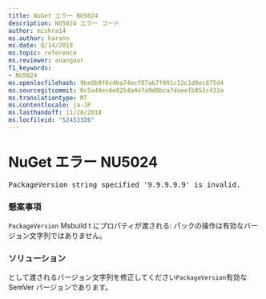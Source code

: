 ```yaml
---
title: NuGet エラー NU5024
description: NU5024 エラー コード
author: mishra14
ms.author: karann
ms.date: 8/14/2018
ms.topic: reference
ms.reviewer: anangaur
f1_keywords:
- NU5024
ms.openlocfilehash: 9be0b9f6c4ba74ecf07ab7f091c12c1d0ec875d4
ms.sourcegitcommit: 0c5a49ec6e0254a4e7a9d8bca7daeefb853c433a
ms.translationtype: MT
ms.contentlocale: ja-JP
ms.lasthandoff: 11/28/2018
ms.locfileid: "52453326"
---
```

# <a name="nuget-error-nu5024"></a>NuGet エラー NU5024
<pre>PackageVersion string specified '9.9.9.9.9' is invalid.</pre>

### <a name="issue"></a>懸案事項

`PackageVersion` Msbuild t にプロパティが渡される: パックの操作は有効なバージョン文字列ではありません。


### <a name="solution"></a>ソリューション

として渡されるバージョン文字列を修正してください`PackageVersion`有効な SemVer バージョンであります。

